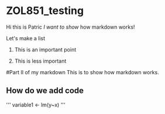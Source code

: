 ZOL851_testing
==============

Hi this is Patric *I want to show* how markdown works!

Let's make a list
1. This is an important point

2. This is less important




#Part II of my markdown
This is to show how markdown works.


## How do we add code
'''
variable1 <- lm(y~x)
'''
